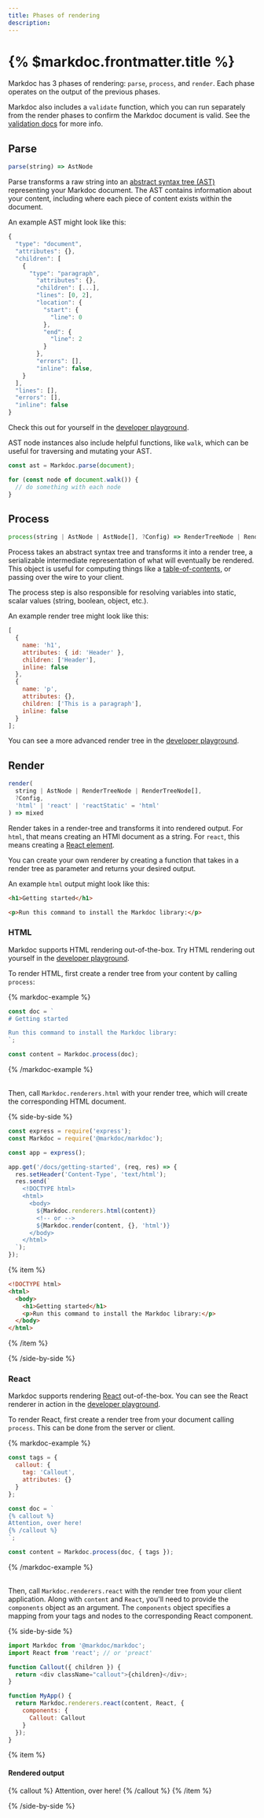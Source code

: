 ```yaml
---
title: Phases of rendering
description:
---
```


# {% $markdoc.frontmatter.title %}

Markdoc has 3 phases of rendering: `parse`, `process`, and `render`. Each phase operates on the output of the previous phases.

Markdoc also includes a `validate` function, which you can run separately from the render phases to confirm the Markdoc document is valid. See the [validation docs](/docs/validation) for more info.

## Parse

```js
parse(string) => AstNode
```

Parse transforms a raw string into an [abstract syntax tree (AST)](https://en.wikipedia.org/wiki/Abstract_syntax_tree) representing your Markdoc document. The AST contains information about your content, including where each piece of content exists within the document.

An example AST might look like this:

```js
{
  "type": "document",
  "attributes": {},
  "children": [
    {
      "type": "paragraph",
        "attributes": {},
        "children": [...],
        "lines": [0, 2],
        "location": {
          "start": {
            "line": 0
          },
          "end": {
            "line": 2
          }
        },
        "errors": [],
        "inline": false,
    }
  ],
  "lines": [],
  "errors": [],
  "inline": false
}
```

Check this out for yourself in the [developer playground](/sandbox?mode=ast).

AST node instances also include helpful functions, like `walk`, which can be useful for traversing and mutating your AST.

```js
const ast = Markdoc.parse(document);

for (const node of document.walk()) {
  // do something with each node
}
```

## Process

```js
process(string | AstNode | AstNode[], ?Config) => RenderTreeNode | RenderTreeNode[]
```

Process takes an abstract syntax tree and transforms it into a render tree, a serializable intermediate representation of what will eventually be rendered. This object is useful for computing things like a [table-of-contents](/docs/examples#table-of-contents), or passing over the wire to your client.

The process step is also responsible for resolving variables into static, scalar values (string, boolean, object, etc.).

An example render tree might look like this:

```js
[
  {
    name: 'h1',
    attributes: { id: 'Header' },
    children: ['Header'],
    inline: false
  },
  {
    name: 'p',
    attributes: {},
    children: ['This is a paragraph'],
    inline: false
  }
];
```

You can see a more advanced render tree in the [developer playground](/sandbox?mode=process).

## Render

```js
render(
  string | AstNode | RenderTreeNode | RenderTreeNode[],
  ?Config,
  'html' | 'react' | 'reactStatic' = 'html'
) => mixed
```

Render takes in a render-tree and transforms it into rendered output. For `html`, that means creating an HTMl document as a string. For `react`, this means creating a [React element](https://reactjs.org/docs/render-elements.html).

You can create your own renderer by creating a function that takes in a render tree as parameter and returns your desired output.

An example `html` output might look like this:

```html
<h1>Getting started</h1>

<p>Run this command to install the Markdoc library:</p>
```

### HTML

Markdoc supports HTML rendering out-of-the-box. Try HTML rendering out yourself in the [developer playground](/sandbox?mode=html).

To render HTML, first create a render tree from your content by calling `process`:

{% markdoc-example %}

```js
const doc = `
# Getting started

Run this command to install the Markdoc library:
`;

const content = Markdoc.process(doc);
```

{% /markdoc-example %}

\
Then, call `Markdoc.renderers.html` with your render tree, which will create the corresponding HTML document.

{% side-by-side %}

```js
const express = require('express');
const Markdoc = require('@markdoc/markdoc');

const app = express();

app.get('/docs/getting-started', (req, res) => {
  res.setHeader('Content-Type', 'text/html');
  res.send(`
    <!DOCTYPE html>
    <html>
      <body>
        ${Markdoc.renderers.html(content)}
        <!-- or --> 
        ${Markdoc.render(content, {}, 'html')}
      </body>
    </html>
  `);
});
```

{% item %}

```html
<!DOCTYPE html>
<html>
  <body>
    <h1>Getting started</h1>
    <p>Run this command to install the Markdoc library:</p>
  </body>
</html>
```

{% /item %}

{% /side-by-side %}

### React

Markdoc supports rendering [React](https://reactjs.org/) out-of-the-box. You can see the React renderer in action in the [developer playground](/sandbox?mode=preview).

To render React, first create a render tree from your document calling `process`. This can be done from the server or client.

{% markdoc-example %}

```js
const tags = {
  callout: {
    tag: 'Callout',
    attributes: {}
  }
};

const doc = `
{% callout %}
Attention, over here!
{% /callout %}
`;

const content = Markdoc.process(doc, { tags });
```

{% /markdoc-example %}

\
Then, call `Markdoc.renderers.react` with the render tree from your client application. Along with `content` and `React`, you'll need to provide the `components` object as an argument. The `components` object specifies a mapping from your tags and nodes to the corresponding React component.

{% side-by-side %}

```js
import Markdoc from '@markdoc/markdoc';
import React from 'react'; // or 'preact'

function Callout({ children }) {
  return <div className="callout">{children}</div>;
}

function MyApp() {
  return Markdoc.renderers.react(content, React, {
    components: {
      Callout: Callout
    }
  });
}
```

{% item %}

#### Rendered output

{% callout %}
Attention, over here!
{% /callout %}
{% /item %}

{% /side-by-side %}
